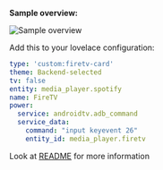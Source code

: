 **Sample overview:**

![Sample overview](https://github.com/marrobHD/tv-card/blob/master/8Gq031OUIo.png)

Add this to your lovelace configuration:

```yaml
type: 'custom:firetv-card'
theme: Backend-selected
tv: false
entity: media_player.spotify
name: FireTV
power:
  service: androidtv.adb_command
  service_data:
    command: "input keyevent 26"
    entity_id: media_player.firetv
```

Look at [README](https://github.com/marrobHD/firetv-card/blob/master/README.md) for more information
